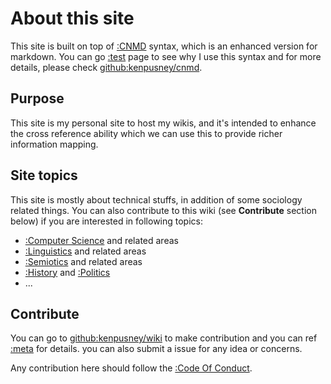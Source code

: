 About this site
======

This site is built on top of [:CNMD]() syntax, which is an enhanced version for
markdown. You can go [:test]() page to see why I use this syntax and for more
details, please check [github:kenpusney/cnmd]().

## Purpose

This site is my personal site to host my wikis, and it's intended to enhance
the cross reference ability which we can use this to provide richer information
mapping.

## Site topics

This site is mostly about technical stuffs, in addition of some sociology
related things. You can also contribute to this wiki (see **Contribute**
section below) if you are interested in following topics:

  * [:Computer Science]() and related areas
  * [:Linguistics]() and related areas
  * [:Semiotics]() and related areas
  * [:History]() and [:Politics]()
  * ...

## Contribute

You can go to [github:kenpusney/wiki]() to make contribution and 
you can ref [:meta]() for details. you can also submit a issue for any 
idea or concerns.

Any contribution here should follow the [:Code Of Conduct]().
